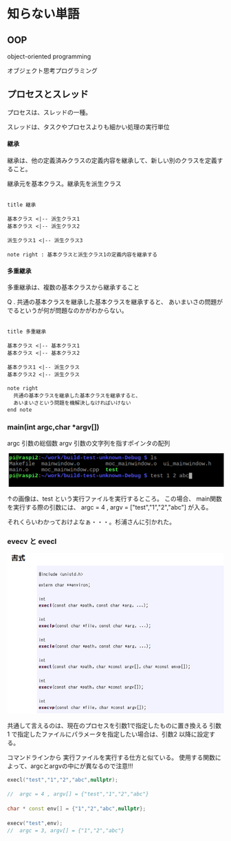 # 知らない単語

## OOP

object-oriented programming

オブジェクト思考プログラミング

## プロセスとスレッド

プロセスは、スレッドの一種。

スレッドは、タスクやプロセスよりも細かい処理の実行単位

#### 継承

継承は、他の定義済みクラスの定義内容を継承して、新しい別のクラスを定義すること。

継承元を基本クラス。継承先を派生クラス

```plantuml

title 継承

基本クラス <|-- 派生クラス1
基本クラス <|-- 派生クラス2

派生クラス1 <|-- 派生クラス3

note right : 基本クラスと派生クラス1の定義内容を継承する

```

#### 多重継承

多重継承は、複数の基本クラスから継承すること

Q . 共通の基本クラスを継承した基本クラスを継承すると、
あいまいさの問題がでるというが何が問題なのかがわからない。

```plantuml

title 多重継承

基本クラス <|-- 基本クラス1
基本クラス <|-- 基本クラス2

基本クラス1 <|-- 派生クラス
基本クラス2 <|-- 派生クラス

note right
  共通の基本クラスを継承した基本クラスを継承すると、
  あいまいさという問題を機解決しなければいけない
end note

```

### main(int argc,char *argv[])

argc 引数の総個数
argv 引数の文字列を指すポインタの配列

![cmd](./picture/cmd.png)

↑の画像は、test という実行ファイルを実行するところ。
この場合、 main関数を実行する際の引数には、
argc = 4 , argv = ["test","1","2","abc"]
が入る。

それくらいわかっておけよなぁ・・・。杉浦さんに引かれた。

### evecv と evecl

![cmd](./picture/execv_execl.png)

共通して言えるのは、現在のプロセスを引数1で指定したものに置き換える
引数1 で指定したファイルにパラメータを指定したい場合は、引数2 以降に設定する。

コマンドラインから 実行ファイルを実行する仕方と似ている。
使用する関数によって、argcとargvの中にが異なるので注意!!!

```C++
execl("test","1","2","abc",nullptr);

//  argc = 4 , argv[] = {"test","1","2","abc"}

char * const env[] = {"1","2","abc",nullptr};

execv("test",env);
//  argc = 3, argv[] = {"1","2","abc"}

```
